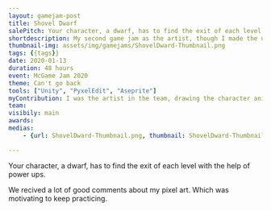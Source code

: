 ```yaml
---
layout: gamejam-post
title: Shovel Dwarf
salePitch: Your character, a dwarf, has to find the exit of each level with the help of power ups.
shortdescription: My second game jam as the artist, though I made the ui for the game.
thumbnail-img: assets/img/gamejams/ShovelDward-Thumbnail.png
tags: {{tags}}
date: 2020-01-13
duration: 48 hours
event: McGame Jam 2020
theme: Can't go back
tools: ["Unity", "PyxelEdit", "Aseprite"]
myContribution: I was the artist in the team, drawing the character animations, tiles and UI. I also made and coded the UI.
team: 
visibily: main
awards: 
medias: 
    - {url: ShovelDward-Thumbnail.png, thumbnail: ShovelDward-Thumbnail.png, caption: ""}

---
```

Your character, a dwarf, has to find the exit of each level with the help of power ups.

We recived a lot of good comments about my pixel art. Which was motivating to keep practicing.